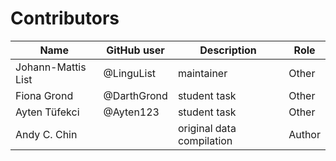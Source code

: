 # Contributors

Name               | GitHub user | Description               | Role
---                | ---         | ---                       | ---
Johann-Mattis List | @LinguList  | maintainer                | Other
Fiona Grond        | @DarthGrond | student task              | Other
Ayten Tüfekci      | @Ayten123   | student task              | Other
Andy C. Chin       |             | original data compilation | Author
